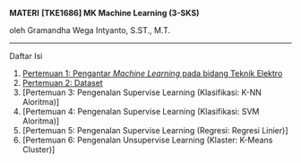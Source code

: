**MATERI**
**[TKE1686] MK Machine Learning (3-SKS)**

oleh Gramandha Wega Intyanto, S.ST., M.T.

----

Daftar Isi
1. [Pertemuan 1: Pengantar *Machine Learning* pada bidang Teknik Elektro](https://github.com/gramandha/TKE1686-Machine-Learning/blob/main/P1_Pengantar%20ML.md)
2. [Pertemuan 2: Dataset](https://github.com/gramandha/TKE1686-Machine-Learning/blob/main/Pertemuan%202/P2_Pemrosesan_VS_Dataset.ipynb)
3. [Pertemuan 3: Pengenalan Supervise Learning (Klasifikasi: K-NN Aloritma)]
4. [Pertemuan 4: Pengenalan Supervise Learning (Klasifikasi: SVM Aloritma)]
5. [Pertemuan 5: Pengenalan Supervise Learning (Regresi: Regresi Linier)]
6. [Pertemuan 6: Pengenalan Unsupervise Learning (Klaster: K-Means Cluster)]
